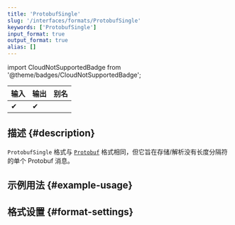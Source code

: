 ```yaml
---
title: 'ProtobufSingle'
slug: '/interfaces/formats/ProtobufSingle'
keywords: ['ProtobufSingle']
input_format: true
output_format: true
alias: []
---
```


import CloudNotSupportedBadge from '@theme/badges/CloudNotSupportedBadge';

<CloudNotSupportedBadge/>

| 输入   | 输出   | 别名  |
|--------|--------|-------|
| ✔      | ✔      |       |

## 描述 {#description}

`ProtobufSingle` 格式与 [`Protobuf`](./Protobuf.md) 格式相同，但它旨在存储/解析没有长度分隔符的单个 Protobuf 消息。

## 示例用法 {#example-usage}

## 格式设置 {#format-settings}
